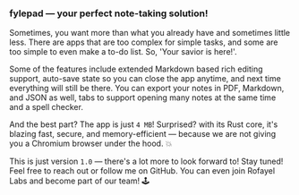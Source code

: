 ### fylepad — your perfect note-taking solution!

Sometimes, you want more than what you already have and sometimes little less. There are apps that are too complex for simple tasks, and some are too simple to even make a to-do list. So, 'Your savior is here!'.

Some of the features include extended Markdown based rich editing support, auto-save state so you can close the app anytime, and next time everything will still be there. You can export your notes in PDF, Markdown, and JSON as well, tabs to support opening many notes at the same time and a spell checker.

And the best part? The app is just `4 MB`! Surprised? with its Rust core, it's blazing fast, secure, and memory-efficient — because we are not giving you a Chromium browser under the hood. 💥

This is just version `1.0` — there's a lot more to look forward to! Stay tuned! Feel free to reach out or follow me on GitHub. You can even join Rofayel Labs and become part of our team! 🕹️



